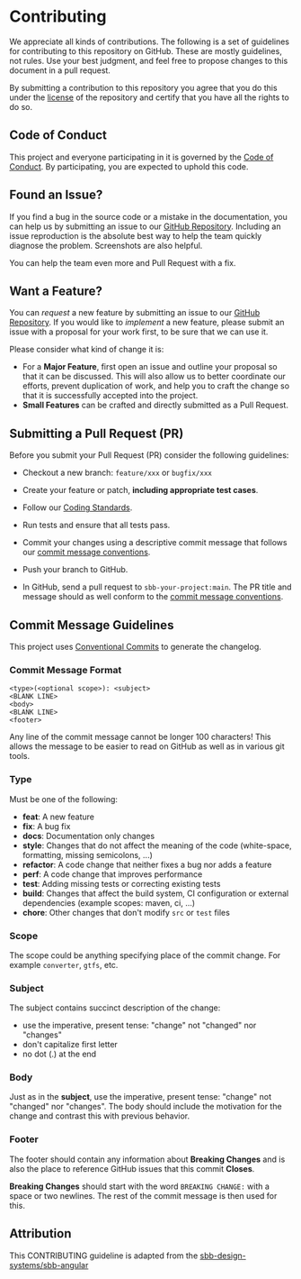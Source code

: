 # Contributing

We appreciate all kinds of contributions. The following is a set of guidelines for contributing to this repository on
GitHub. These are mostly guidelines, not rules. Use your best judgment, and feel free to propose changes to this
document in a pull request.

By submitting a contribution to this repository you agree that you do this under the [license](LICENSE) of the
repository and certify that you have all the rights to do so.

## Code of Conduct

This project and everyone participating in it is governed by the [Code of Conduct](CODE_OF_CONDUCT.md).
By participating, you are expected to uphold this code.

## Found an Issue?

If you find a bug in the source code or a mistake in the documentation, you can help us by submitting an issue to
our [GitHub Repository](https://github.com/SchweizerischeBundesbahnen/netzgrafik-editor-converter). Including an issue
reproduction is the absolute best way to help the team quickly diagnose the problem. Screenshots are also helpful.

You can help the team even more and Pull Request with a fix.

## Want a Feature?

You can *request* a new feature by submitting an issue to
our [GitHub Repository](https://github.com/SchweizerischeBundesbahnen/netzgrafik-editor-converter). If you would like to
*implement* a new feature, please submit an issue with a proposal for your work first, to be sure that we can use it.

Please consider what kind of change it is:

* For a **Major Feature**, first open an issue and outline your proposal so that it can be
  discussed. This will also allow us to better coordinate our efforts, prevent duplication of work,
  and help you to craft the change so that it is successfully accepted into the project.
* **Small Features** can be crafted and directly submitted as a Pull Request.

## Submitting a Pull Request (PR)

Before you submit your Pull Request (PR) consider the following guidelines:

* Checkout a new branch: `feature/xxx` or `bugfix/xxx`
* Create your feature or patch, **including appropriate test cases**.
* Follow our [Coding Standards](CODING_STANDARDS.md).
* Run tests and ensure that all tests pass.
* Commit your changes using a descriptive commit message that follows our
  [commit message conventions](#commit).
* Push your branch to GitHub.

* In GitHub, send a pull request to `sbb-your-project:main`.
  The PR title and message should as well conform to the [commit message conventions](#commit).

## Commit Message Guidelines

This project uses [Conventional Commits](https://www.conventionalcommits.org/) to generate the changelog.

### Commit Message Format

```
<type>(<optional scope>): <subject>
<BLANK LINE>
<body>
<BLANK LINE>
<footer>
```

Any line of the commit message cannot be longer 100 characters! This allows the message to be easier
to read on GitHub as well as in various git tools.

### Type

Must be one of the following:

* **feat**: A new feature
* **fix**: A bug fix
* **docs**: Documentation only changes
* **style**: Changes that do not affect the meaning of the code (white-space, formatting, missing semicolons, ...)
* **refactor**: A code change that neither fixes a bug nor adds a feature
* **perf**: A code change that improves performance
* **test**: Adding missing tests or correcting existing tests
* **build**: Changes that affect the build system, CI configuration or external dependencies (example scopes:
  maven, ci, ...)
* **chore**: Other changes that don't modify `src` or `test` files

### Scope

The scope could be anything specifying place of the commit change. For example `converter`, `gtfs`, etc.

### Subject

The subject contains succinct description of the change:

* use the imperative, present tense: "change" not "changed" nor "changes"
* don't capitalize first letter
* no dot (.) at the end

### Body

Just as in the **subject**, use the imperative, present tense: "change" not "changed" nor "changes".
The body should include the motivation for the change and contrast this with previous behavior.

### Footer

The footer should contain any information about **Breaking Changes** and is also the place to
reference GitHub issues that this commit **Closes**.

**Breaking Changes** should start with the word `BREAKING CHANGE:` with a space or two newlines.
The rest of the commit message is then used for this.

## Attribution

This CONTRIBUTING guideline is adapted from
the [sbb-design-systems/sbb-angular](https://github.com/sbb-design-systems/sbb-angular)
